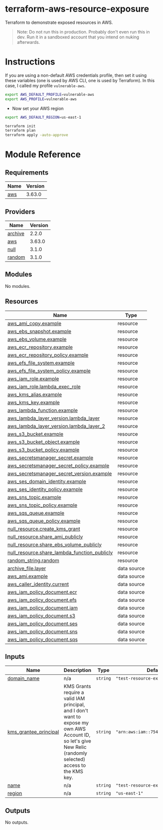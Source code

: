 # terraform-aws-resource-exposure

Terraform to demonstrate exposed resources in AWS.

> Note: Do not run this in production. Probably don't even run this in dev. Run it in a sandboxed account that you intend on nuking afterwards.

# Instructions

If you are using a non-default AWS credentials profile, then set it using these variables (one is used by AWS CLI, one is used by Terraform). In this case, I called my profile `vulnerable-aws`.

```bash
export AWS_DEFAULT_PROFILE=vulnerable-aws
export AWS_PROFILE=vulnerable-aws
```

* Now set your AWS region

```bash
export AWS_DEFAULT_REGION=us-east-1

terraform init
terraform plan
terraform apply -auto-approve
```

# Module Reference

<!-- BEGINNING OF PRE-COMMIT-TERRAFORM DOCS HOOK -->
## Requirements

| Name | Version |
|------|---------|
| <a name="requirement_aws"></a> [aws](#requirement\_aws) | 3.63.0 |

## Providers

| Name | Version |
|------|---------|
| <a name="provider_archive"></a> [archive](#provider\_archive) | 2.2.0 |
| <a name="provider_aws"></a> [aws](#provider\_aws) | 3.63.0 |
| <a name="provider_null"></a> [null](#provider\_null) | 3.1.0 |
| <a name="provider_random"></a> [random](#provider\_random) | 3.1.0 |

## Modules

No modules.

## Resources

| Name | Type |
|------|------|
| [aws_ami_copy.example](https://registry.terraform.io/providers/hashicorp/aws/3.63.0/docs/resources/ami_copy) | resource |
| [aws_ebs_snapshot.example](https://registry.terraform.io/providers/hashicorp/aws/3.63.0/docs/resources/ebs_snapshot) | resource |
| [aws_ebs_volume.example](https://registry.terraform.io/providers/hashicorp/aws/3.63.0/docs/resources/ebs_volume) | resource |
| [aws_ecr_repository.example](https://registry.terraform.io/providers/hashicorp/aws/3.63.0/docs/resources/ecr_repository) | resource |
| [aws_ecr_repository_policy.example](https://registry.terraform.io/providers/hashicorp/aws/3.63.0/docs/resources/ecr_repository_policy) | resource |
| [aws_efs_file_system.example](https://registry.terraform.io/providers/hashicorp/aws/3.63.0/docs/resources/efs_file_system) | resource |
| [aws_efs_file_system_policy.example](https://registry.terraform.io/providers/hashicorp/aws/3.63.0/docs/resources/efs_file_system_policy) | resource |
| [aws_iam_role.example](https://registry.terraform.io/providers/hashicorp/aws/3.63.0/docs/resources/iam_role) | resource |
| [aws_iam_role.lambda_exec_role](https://registry.terraform.io/providers/hashicorp/aws/3.63.0/docs/resources/iam_role) | resource |
| [aws_kms_alias.example](https://registry.terraform.io/providers/hashicorp/aws/3.63.0/docs/resources/kms_alias) | resource |
| [aws_kms_key.example](https://registry.terraform.io/providers/hashicorp/aws/3.63.0/docs/resources/kms_key) | resource |
| [aws_lambda_function.example](https://registry.terraform.io/providers/hashicorp/aws/3.63.0/docs/resources/lambda_function) | resource |
| [aws_lambda_layer_version.lambda_layer](https://registry.terraform.io/providers/hashicorp/aws/3.63.0/docs/resources/lambda_layer_version) | resource |
| [aws_lambda_layer_version.lambda_layer_2](https://registry.terraform.io/providers/hashicorp/aws/3.63.0/docs/resources/lambda_layer_version) | resource |
| [aws_s3_bucket.example](https://registry.terraform.io/providers/hashicorp/aws/3.63.0/docs/resources/s3_bucket) | resource |
| [aws_s3_bucket_object.example](https://registry.terraform.io/providers/hashicorp/aws/3.63.0/docs/resources/s3_bucket_object) | resource |
| [aws_s3_bucket_policy.example](https://registry.terraform.io/providers/hashicorp/aws/3.63.0/docs/resources/s3_bucket_policy) | resource |
| [aws_secretsmanager_secret.example](https://registry.terraform.io/providers/hashicorp/aws/3.63.0/docs/resources/secretsmanager_secret) | resource |
| [aws_secretsmanager_secret_policy.example](https://registry.terraform.io/providers/hashicorp/aws/3.63.0/docs/resources/secretsmanager_secret_policy) | resource |
| [aws_secretsmanager_secret_version.example](https://registry.terraform.io/providers/hashicorp/aws/3.63.0/docs/resources/secretsmanager_secret_version) | resource |
| [aws_ses_domain_identity.example](https://registry.terraform.io/providers/hashicorp/aws/3.63.0/docs/resources/ses_domain_identity) | resource |
| [aws_ses_identity_policy.example](https://registry.terraform.io/providers/hashicorp/aws/3.63.0/docs/resources/ses_identity_policy) | resource |
| [aws_sns_topic.example](https://registry.terraform.io/providers/hashicorp/aws/3.63.0/docs/resources/sns_topic) | resource |
| [aws_sns_topic_policy.example](https://registry.terraform.io/providers/hashicorp/aws/3.63.0/docs/resources/sns_topic_policy) | resource |
| [aws_sqs_queue.example](https://registry.terraform.io/providers/hashicorp/aws/3.63.0/docs/resources/sqs_queue) | resource |
| [aws_sqs_queue_policy.example](https://registry.terraform.io/providers/hashicorp/aws/3.63.0/docs/resources/sqs_queue_policy) | resource |
| [null_resource.create_kms_grant](https://registry.terraform.io/providers/hashicorp/null/latest/docs/resources/resource) | resource |
| [null_resource.share_ami_publicly](https://registry.terraform.io/providers/hashicorp/null/latest/docs/resources/resource) | resource |
| [null_resource.share_ebs_volume_publicly](https://registry.terraform.io/providers/hashicorp/null/latest/docs/resources/resource) | resource |
| [null_resource.share_lambda_function_publicly](https://registry.terraform.io/providers/hashicorp/null/latest/docs/resources/resource) | resource |
| [random_string.random](https://registry.terraform.io/providers/hashicorp/random/latest/docs/resources/string) | resource |
| [archive_file.layer](https://registry.terraform.io/providers/hashicorp/archive/latest/docs/data-sources/file) | data source |
| [aws_ami.example](https://registry.terraform.io/providers/hashicorp/aws/3.63.0/docs/data-sources/ami) | data source |
| [aws_caller_identity.current](https://registry.terraform.io/providers/hashicorp/aws/3.63.0/docs/data-sources/caller_identity) | data source |
| [aws_iam_policy_document.ecr](https://registry.terraform.io/providers/hashicorp/aws/3.63.0/docs/data-sources/iam_policy_document) | data source |
| [aws_iam_policy_document.efs](https://registry.terraform.io/providers/hashicorp/aws/3.63.0/docs/data-sources/iam_policy_document) | data source |
| [aws_iam_policy_document.iam](https://registry.terraform.io/providers/hashicorp/aws/3.63.0/docs/data-sources/iam_policy_document) | data source |
| [aws_iam_policy_document.s3](https://registry.terraform.io/providers/hashicorp/aws/3.63.0/docs/data-sources/iam_policy_document) | data source |
| [aws_iam_policy_document.ses](https://registry.terraform.io/providers/hashicorp/aws/3.63.0/docs/data-sources/iam_policy_document) | data source |
| [aws_iam_policy_document.sns](https://registry.terraform.io/providers/hashicorp/aws/3.63.0/docs/data-sources/iam_policy_document) | data source |
| [aws_iam_policy_document.sqs](https://registry.terraform.io/providers/hashicorp/aws/3.63.0/docs/data-sources/iam_policy_document) | data source |

## Inputs

| Name | Description | Type | Default | Required |
|------|-------------|------|---------|:--------:|
| <a name="input_domain_name"></a> [domain\_name](#input\_domain\_name) | n/a | `string` | `"test-resource-exposure.com"` | no |
| <a name="input_kms_grantee_principal"></a> [kms\_grantee\_principal](#input\_kms\_grantee\_principal) | KMS Grants require a valid IAM principal, and I don't want to expose my own AWS Account ID, so let's give New Relic (randomly selected) access to the KMS key. | `string` | `"arn:aws:iam::754728514883:root"` | no |
| <a name="input_name"></a> [name](#input\_name) | n/a | `string` | `"test-resource-exposure"` | no |
| <a name="input_region"></a> [region](#input\_region) | n/a | `string` | `"us-east-1"` | no |

## Outputs

No outputs.
<!-- END OF PRE-COMMIT-TERRAFORM DOCS HOOK -->
